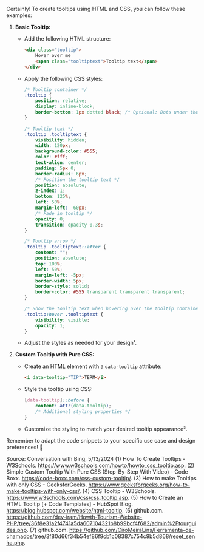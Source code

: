 Certainly! To create tooltips using HTML and CSS, you can follow these examples:

1. **Basic Tooltip:**
   - Add the following HTML structure:
     ```html
     <div class="tooltip">
         Hover over me
         <span class="tooltiptext">Tooltip text</span>
     </div>
     ```
   - Apply the following CSS styles:
     ```css
     /* Tooltip container */
     .tooltip {
         position: relative;
         display: inline-block;
         border-bottom: 1px dotted black; /* Optional: Dots under the hoverable text */
     }

     /* Tooltip text */
     .tooltip .tooltiptext {
         visibility: hidden;
         width: 120px;
         background-color: #555;
         color: #fff;
         text-align: center;
         padding: 5px 0;
         border-radius: 6px;
         /* Position the tooltip text */
         position: absolute;
         z-index: 1;
         bottom: 125%;
         left: 50%;
         margin-left: -60px;
         /* Fade in tooltip */
         opacity: 0;
         transition: opacity 0.3s;
     }

     /* Tooltip arrow */
     .tooltip .tooltiptext::after {
         content: "";
         position: absolute;
         top: 100%;
         left: 50%;
         margin-left: -5px;
         border-width: 5px;
         border-style: solid;
         border-color: #555 transparent transparent transparent;
     }

     /* Show the tooltip text when hovering over the tooltip container */
     .tooltip:hover .tooltiptext {
         visibility: visible;
         opacity: 1;
     }
     ```
   - Adjust the styles as needed for your design¹.

2. **Custom Tooltip with Pure CSS:**
   - Create an HTML element with a `data-tooltip` attribute:
     ```html
     <i data-tooltip="TIP">TERM</i>
     ```
   - Style the tooltip using CSS:
     ```css
     [data-tooltip]::before {
         content: attr(data-tooltip);
         /* Additional styling properties */
     }
     ```
   - Customize the styling to match your desired tooltip appearance³.

Remember to adapt the code snippets to your specific use case and design preferences! 🌟

Source: Conversation with Bing, 5/13/2024
(1) How To Create Tooltips - W3Schools. https://www.w3schools.com/howto/howto_css_tooltip.asp.
(2) Simple Custom Tooltip With Pure CSS (Step-By-Step With Video) - Code Boxx. https://code-boxx.com/css-custom-tooltip/.
(3) How to make Tooltips with only CSS - GeeksforGeeks. https://www.geeksforgeeks.org/how-to-make-tooltips-with-only-css/.
(4) CSS Tooltip - W3Schools. https://www.w3schools.com/css/css_tooltip.asp.
(5) How to Create an HTML Tooltip [+ Code Templates] - HubSpot Blog. https://blog.hubspot.com/website/html-tooltip.
(6) github.com. https://github.com/dev-iram/Howth-Tourism-Website-PHP/tree/36f8e31a2f4741a5da607104321b8b99bcf4f682/admin%2Ftourguides.php.
(7) github.com. https://github.com/CiroMeiraLins/Ferramenta-de-chamados/tree/3f80d66f34b54ef86f9cb1c08387c754c9b5d868/reset_senha.php.